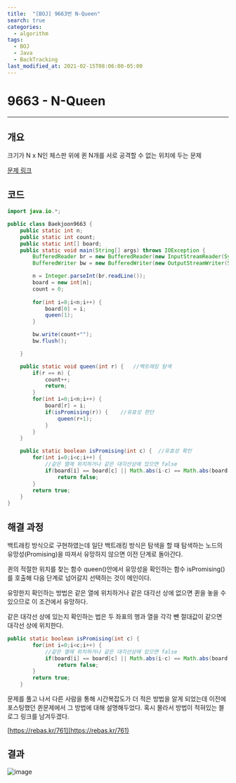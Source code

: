 ```yaml
---
title:  "[BOJ] 9663번 N-Queen"
search: true
categories: 
  - algorithm
tags:
  - BOJ
  - Java
  - BackTracking
last_modified_at: 2021-02-15T08:06:00-05:00
---
```


# 9663 - N-Queen
---

## 개요

크기가 N x N인 체스판 위에 퀸 N개를 서로 공격할 수 없는 위치에 두는 문제

[문제 링크](https://www.acmicpc.net/problem/9663)

## 코드

```java
import java.io.*;

public class Baekjoon9663 {
    public static int n;
    public static int count;
    public static int[] board;
    public static void main(String[] args) throws IOException {
        BufferedReader br = new BufferedReader(new InputStreamReader(System.in));
        BufferedWriter bw = new BufferedWriter(new OutputStreamWriter(System.out));

        n = Integer.parseInt(br.readLine());
        board = new int[n];
        count = 0;
        
        for(int i=0;i<n;i++) {
            board[0] = i;
            queen(1);
        }

        bw.write(count+"");
        bw.flush();

    }

    public static void queen(int r) {   //백트래킹 탐색
        if(r == n) {
            count++;
            return;
        }
        for(int i=0;i<n;i++) {
            board[r] = i;
            if(isPromising(r)) {    //유효성 판단
                queen(r+1);
            }
        }
    }

    public static boolean isPromising(int c) {  //유효성 확인
        for(int i=0;i<c;i++) {
            //같은 열에 위치하거나 같은 대각선상에 있으면 false
            if(board[i] == board[c] || Math.abs(i-c) == Math.abs(board[i]-board[c]))
                return false;
        }
        return true;
    }
}
```

## 해결 과정

백트래킹 방식으로 구현하였는데 일단 백트래킹 방식은 탐색을 할 때 탐색하는 노드의 유망성(Promising)을 따져서 유망하지 않으면 이전 단계로 돌아간다.

퀸의 적절한 위치를 찾는 함수 queen()안에서 유망성을 확인하는 함수 isPromising()를 호출해 다음 단계로 넘어갈지 선택하는 것이 메인이다.

유망한지 확인하는 방법은 같은 열에 위치하거나 같은 대각선 상에 없으면 퀸을 놓을 수 있으므로 이 조건에서 유망하다.

같은 대각선 상에 있는지 확인하는 법은 두 좌표의 행과 열을 각각 뺀 절대값이 같으면 대각선 상에 위치한다.

```java
public static boolean isPromising(int c) {
        for(int i=0;i<c;i++) {
            //같은 열에 위치하거나 같은 대각선상에 있으면 false
            if(board[i] == board[c] || Math.abs(i-c) == Math.abs(board[i]-board[c]))
                return false;
        }
        return true;
    }
```

문제를 풀고 나서 다른 사람을 통해 시간복잡도가 더 적은 방법을 알게 되었는데 이전에 포스팅했던 퀸문제에서 그 방법에 대해 설명해두었다.
혹시 몰라서 방법이 적혀있는 블로그 링크를 남겨두겠다.

[https://rebas.kr/761](https://rebas.kr/761)


## 결과

![image](https://user-images.githubusercontent.com/47655983/100427201-7429dd00-30d5-11eb-9ee6-4807e28006bf.png)